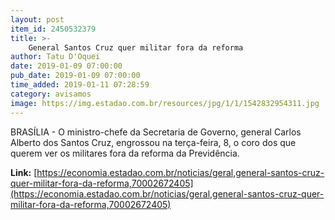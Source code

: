 ```yaml
---
layout: post
item_id: 2450532379
title: >-
    General Santos Cruz quer militar fora da reforma
author: Tatu D'Oquei
date: 2019-01-09 07:00:00
pub_date: 2019-01-09 07:00:00
time_added: 2019-01-11 07:28:59
category: avisamos
image: https://img.estadao.com.br/resources/jpg/1/1/1542832954311.jpg
---
```


BRASÍLIA - O ministro-chefe da Secretaria de Governo, general Carlos Alberto dos Santos Cruz, engrossou na terça-feira, 8, o coro dos que querem ver os militares fora da reforma da Previdência.

**Link:** [https://economia.estadao.com.br/noticias/geral,general-santos-cruz-quer-militar-fora-da-reforma,70002672405](https://economia.estadao.com.br/noticias/geral,general-santos-cruz-quer-militar-fora-da-reforma,70002672405)

